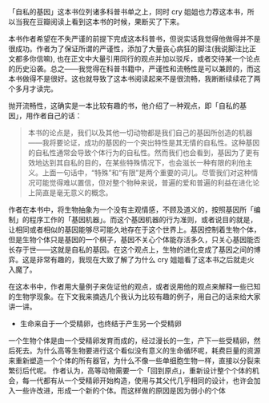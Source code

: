 「自私的基因」这本书位列诸多科普书单之上，同时 cry 姐姐也力荐这本书，所以当我在豆瓣阅读上看到这本书的时候，果断买了下来。

本书作者希望在不失严谨的前提下完成这本科普书，但说实话我觉得他做得并不是很成功。作者为了保证所谓的严谨性，添加了大量丧心病狂的脚注(我说脚注比正文都多你信嘛), 也在正文中大量引用同行的观点并加以驳斥，或者交待某一个论点的历史沿袭。总之——我觉得在科普书籍中，严谨性和流畅性是可以兼顾的，而这本书做得不是很好。这也就导致了这本书阅读起来不是很流畅，我断断续续花了两个多月才读完。

抛开流畅性，这确实是一本比较有趣的书，他介绍了一种观点，即「自私的基因」，用作者自己的话：

>本书的论点是，我们以及其他一切动物都是我们自己的基因所创造的机器——我将要论证，成功的基因的一个突出特性是其无情的自私性。这种基因的自私性通常会导致个体行为的自私性。然而我们也会看到，基因为了更有效地达到其自私的目的，在某些特殊情况下，也会滋长一种有限的利他主义。上面一句话中，“特殊”和“有限”是两个重要的词儿。尽管我们对这种情况可能觉得难以置信，但对整个物种来说，普遍的爱和普遍的利益在进化论上简直是毫无意义的概念。

作者在本书中，将生物抽象为一个没有主观情感，不顾及道义的，按照基因所「编制」的程序工作的「基因机器」。而这个基因机器的行为准则，或者说目的就是，让相同或者相似的基因能够尽可能久地存在于这个世界上。基因控制着生物个体，但是生物个体只是基因的一个棋子，基因不关心个体能存活多久，只关心基因能否长存于世——这就是自私的基因。在这个观点上，生物的进化变成了基因之间的博弈。这是非常有趣的，我现在大致了解了为什么 cry 姐姐看了这本书之后就走火入魔了。

在这本书中，作者用大量例子来佐证他的观点，或者说用他的观点来解释一些已知的生物学现象。在下文我来摘选几个我认为比较有趣的例子，用自己的话来给大家讲一讲。

* 生命来自于一个受精卵，也终结于产生另一个受精卵

一个生物个体是由一个受精卵发育而成的，经过漫长的一生，产下一些受精卵，然后死去。为什么高等生物要进行这个看似没有意义的生命循环呢，耗费巨量的资源来重新塑造一个个体的所有器官，为什么不像一些单细胞生物一样，直接以分裂来繁衍后代呢。
作者认为，高等动物需要一个「回到原点」，重新设计整个个体的机会，每一代都有从一个受精卵开始构造，使用与其父代几乎相同的设计，也许会加入一些许改进，形成一个新的个体。而这样做的原因是因为弱小的个体
